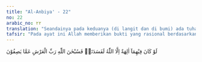 ```yaml
---
title: "Al-Anbiya' - 22"
no: 22
arabic_no: ٢٢
translation: "Seandainya pada keduanya (di langit dan di bumi) ada tuhan-tuhan selain Allah, tentu keduanya telah binasa. Mahasuci Allah yang memiliki ‘Arsy, dari apa yang mereka sifatkan."
tafsir: "Pada ayat ini Allah memberikan bukti yang rasional berdasarkan kepada benarnya kepercayaan tauhid dan keimanan kepada Allah Yang Maha Esa, yaitu seandainya di langit dan di bumi ada dua tuhan, niscaya rusaklah keduanya, dan binasalah semua makhluk yang ada di antara keduanya. Sebab, jika seandainya ada dua tuhan, maka ada dua kemungkinan yang terjadi:\n\nPertama, Bahwa kedua tuhan itu mungkin tidak sama pendapat dan keinginan mereka dalam mengelola dan mengendalikan alam ini, lalu keinginan mereka yang berbeda itu semuanya terlaksana, di mana yang satu ingin menciptakan, sedang yang lain tidak ingin menciptakan, sehingga alam ini terkatung-katung antara ada dan tidak. Atau hanya keinginan pihak yang satu saja yang terlaksana, maka tuhan yang satu lagi tentunya menganggur dan berpangku tangan. Keadaan semacam ini tidak pantas bagi tuhan.\n\nKedua, Bahwa tuhan-tuhan tersebut selalu sepakat dalam menciptakan sesuatu, sehingga setiap makhluk diciptakan oleh dua pencipta. Ini menunjukkan ketidak mampuan masing-masing tuhan itu untuk menciptakan sendiri makhluk-makhluknya. Ini juga tidak patut bagi tuhan. Oleh sebab itu, kepercayaan yang benar adalah mengimani tauhid yang murni kepada Allah, tidak ada sesuatu yang berserikat dengan-Nya dalam mencipta dan memelihara alam ini. Kepercayaan inilah yang paling sesuai dengan akal yang sehat.\n\nDengan demikian, keyakinan dalam Islam bertentangan baik dengan ajaran atheisme maupun ajaran polytheisme.\n\nSetelah mengemukakan dalil yang rasional, maka Allah menegaskan bahwa Dia Mahasuci dari semua sifat-sifat yang tidak layak yang dihubungkan kepada-Nya oleh kaum musyrikin, misalnya bahwa Dia mempunyai anak, atau sekutu dalam menciptakan, mengatur, mengelola dan memelihara makhluk-Nya."
---
```

لَوْ كَانَ فِيْهِمَآ اٰلِهَةٌ اِلَّا اللّٰهُ لَفَسَدَتَاۚ فَسُبْحٰنَ اللّٰهِ رَبِّ الْعَرْشِ عَمَّا يَصِفُوْنَ 